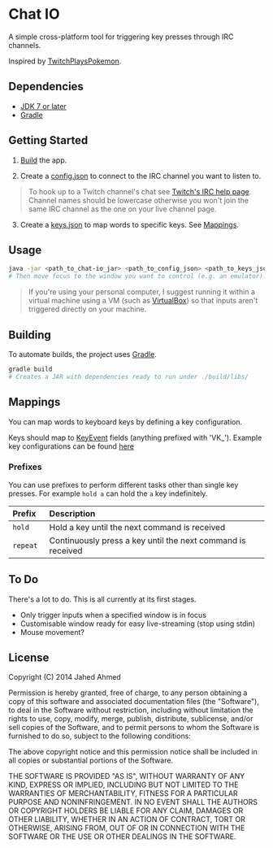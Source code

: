 # Chat IO

A simple cross-platform tool for triggering key presses through IRC channels.

Inspired by [TwitchPlaysPokemon](http://www.twitch.tv/twitchplayspokemon).

## Dependencies
* [JDK 7 or later](http://www.oracle.com/technetwork/java/javase/downloads/index.html)
* [Gradle](http://www.gradle.org/)

## Getting Started
1. [Build](#building) the app.

2. Create a [config.json](config/twitch-config.template.json) to connect to the IRC channel you want to listen to.

 > To hook up to a Twitch channel's chat see [Twitch's IRC help page](http://help.twitch.tv/customer/portal/articles/1302780-twitch-irc).
   Channel names should be lowercase otherwise you won't join the same IRC channel as the one on your live channel page.

3. Create a [keys.json](config/keys) to map words to specific keys. See [Mappings](#mappings).

## Usage
```sh
java -jar <path_to_chat-io_jar> <path_to_config_json> <path_to_keys_json>
# Then move focus to the window you want to control (e.g. an emulator).
```

> If you're using your personal computer, I suggest running it within a virtual machine using a VM
  (such as [VirtualBox](https://www.virtualbox.org/)) so that inputs aren't triggered directly on your machine.

## Building

To automate builds, the project uses [Gradle](http://www.gradle.org/).

```sh
gradle build
# Creates a JAR with dependencies ready to run under ./build/libs/
```

## Mappings
You can map words to keyboard keys by defining a key configuration.

Keys should map to [KeyEvent](http://docs.oracle.com/javase/7/docs/api/java/awt/event/KeyEvent.html) fields (anything prefixed with 'VK_').
Example key configurations can be found [here](config/keys)

### Prefixes
You can use prefixes to perform different tasks other than single key presses.
For example `hold a` can hold the `a` key indefinitely.

| Prefix | Description |
|:-------|:------------|
| `hold ` | Hold a key until the next command is received | 
| `repeat ` | Continuously press a key until the next command is received | 

## To Do
There's a lot to do. This is all currently at its first stages.

* Only trigger inputs when a specified window is in focus
* Customisable window ready for easy live-streaming (stop using stdin)
* Mouse movement?

## License

Copyright (C) 2014 Jahed Ahmed

Permission is hereby granted, free of charge, to any person obtaining a copy of
this software and associated documentation files (the "Software"), to deal in the
Software without restriction, including without limitation the rights to use, copy,
modify, merge, publish, distribute, sublicense, and/or sell copies of the Software,
and to permit persons to whom the Software is furnished to do so, subject to the
following conditions:
 
The above copyright notice and this permission notice shall be included in all copies
or substantial portions of the Software.
 
THE SOFTWARE IS PROVIDED "AS IS", WITHOUT WARRANTY OF ANY KIND, EXPRESS OR IMPLIED,
INCLUDING BUT NOT LIMITED TO THE WARRANTIES OF MERCHANTABILITY, FITNESS FOR A
PARTICULAR PURPOSE AND NONINFRINGEMENT. IN NO EVENT SHALL THE AUTHORS OR COPYRIGHT
HOLDERS BE LIABLE FOR ANY CLAIM, DAMAGES OR OTHER LIABILITY, WHETHER IN AN ACTION OF
CONTRACT, TORT OR OTHERWISE, ARISING FROM, OUT OF OR IN CONNECTION WITH THE SOFTWARE
OR THE USE OR OTHER DEALINGS IN THE SOFTWARE.

